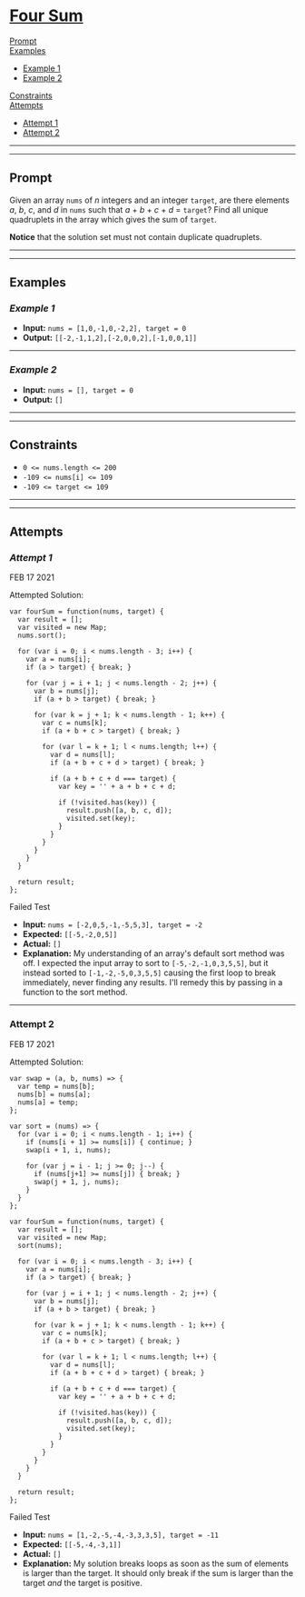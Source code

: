 # [**Four Sum**](https://leetcode.com/problems/4sum/)

[Prompt](#prompt)  
[Examples](#examples)
- [Example 1](#example-1)  
- [Example 2](#example-2)  

[Constraints](#constraints)  
[Attempts](#attempts)  
- [Attempt 1](#attempt-1)
- [Attempt 2](#attempt-2)

---
---
## **Prompt**
Given an array `nums` of *n* integers and an integer `target`, are there elements *a*, *b*, *c*, and *d* in `nums` such that *a* + *b* + *c* + *d* = `target`? Find all unique quadruplets in the array which gives the sum of `target`.

**Notice** that the solution set must not contain duplicate quadruplets.

---
---
## **Examples**

### *Example 1*

- **Input:** `nums = [1,0,-1,0,-2,2], target = 0`  
- **Output:** `[[-2,-1,1,2],[-2,0,0,2],[-1,0,0,1]]`  

---
### *Example 2*

- **Input:** `nums = [], target = 0`  
- **Output:** `[]`

---
---
## **Constraints**
- `0 <= nums.length <= 200`
- `-109 <= nums[i] <= 109`
- `-109 <= target <= 109`

---
---
## **Attempts**

### *Attempt 1*
FEB 17 2021

Attempted Solution:
```
var fourSum = function(nums, target) {
  var result = [];
  var visited = new Map;
  nums.sort();

  for (var i = 0; i < nums.length - 3; i++) {
    var a = nums[i];
    if (a > target) { break; }

    for (var j = i + 1; j < nums.length - 2; j++) {
      var b = nums[j];
      if (a + b > target) { break; }

      for (var k = j + 1; k < nums.length - 1; k++) {
        var c = nums[k];
        if (a + b + c > target) { break; }

        for (var l = k + 1; l < nums.length; l++) {
          var d = nums[l];
          if (a + b + c + d > target) { break; }

          if (a + b + c + d === target) {
            var key = '' + a + b + c + d;

            if (!visited.has(key)) {
              result.push([a, b, c, d]);
              visited.set(key);
            }
          }
        }
      }
    }
  }

  return result;
};
```
Failed Test
- **Input:** `nums = [-2,0,5,-1,-5,5,3], target = -2`
- **Expected:** `[[-5,-2,0,5]]`
- **Actual:** `[]`
- **Explanation:** My understanding of an array's default sort method was off. I expected the input array to sort to `[-5,-2,-1,0,3,5,5]`, but it instead sorted to `[-1,-2,-5,0,3,5,5]` causing the first loop to break immediately, never finding any results. I'll remedy this by passing in a function to the sort method.

---
### **Attempt 2**
FEB 17 2021

Attempted Solution:
```
var swap = (a, b, nums) => {
  var temp = nums[b];
  nums[b] = nums[a];
  nums[a] = temp;
};

var sort = (nums) => {
  for (var i = 0; i < nums.length - 1; i++) {
    if (nums[i + 1] >= nums[i]) { continue; }
    swap(i + 1, i, nums);

    for (var j = i - 1; j >= 0; j--) {
      if (nums[j+1] >= nums[j]) { break; }
      swap(j + 1, j, nums);
    }
  }
};

var fourSum = function(nums, target) {
  var result = [];
  var visited = new Map;
  sort(nums);

  for (var i = 0; i < nums.length - 3; i++) {
    var a = nums[i];
    if (a > target) { break; }

    for (var j = i + 1; j < nums.length - 2; j++) {
      var b = nums[j];
      if (a + b > target) { break; }

      for (var k = j + 1; k < nums.length - 1; k++) {
        var c = nums[k];
        if (a + b + c > target) { break; }

        for (var l = k + 1; l < nums.length; l++) {
          var d = nums[l];
          if (a + b + c + d > target) { break; }

          if (a + b + c + d === target) {
            var key = '' + a + b + c + d;

            if (!visited.has(key)) {
              result.push([a, b, c, d]);
              visited.set(key);
            }
          }
        }
      }
    }
  }

  return result;
};
```

Failed Test
- **Input:** `nums = [1,-2,-5,-4,-3,3,3,5], target = -11`
- **Expected:** `[[-5,-4,-3,1]]`
- **Actual:** `[]`
- **Explanation:** My solution breaks loops as soon as the sum of elements is larger than the target. It should only break if the sum is larger than the target *and* the target is positive.

